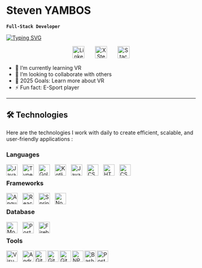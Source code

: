 <!-- Titre -->
# Steven YAMBOS

<strong><code>Full-Stack Developer</code></strong>

<!-- Description -->
[![Typing SVG](https://readme-typing-svg.demolab.com/?lines=Full-Stack+Web+and+Mobile+Developer;Open+to+collaboration+and+learning)](https://git.io/typing-svg)


<!-- Réseaux sociaux -->
<p align="center">
  <a href="www.linkedin.com/in/steven-yambos" target="_blank"><img width="32px" alt="LinkedIn Steven YAMBOS" title="LinkedIn" src="https://cdn.jsdelivr.net/gh/devicons/devicon@latest/icons/linkedin/linkedin-original.svg" /></a>
    &#8287;&#8287;&#8287;&#8287;&#8287;
  <a href="https://x.com/StevenYambos" target="_blank"><img width="32px" alt="X Steven YAMBOS" title="X" src="https://cdn.jsdelivr.net/gh/devicons/devicon@latest/icons/twitter/twitter-original.svg" /></a>
  &#8287;&#8287;&#8287;&#8287;&#8287;
  <a href="https://stackoverflow.com/users/17386694/steven-yambos" target="_blank"><img width="32px" alt="Stack Overflow Steven YAMBOS" title="Stack Overflow" src="https://cdn.jsdelivr.net/gh/devicons/devicon@latest/icons/stackoverflow/stackoverflow-original.svg" /></a>
</p>

<!-- Introduction -->
- 🌱 I’m currently learning VR
- 👯 I’m looking to collaborate with others
- 🥅 2025 Goals: Learn more about VR
- ⚡ Fun fact: E-Sport player

<hr>

<!-- Technologies -->
## 🛠️ Technologies

Here are the technologies I work with daily to create efficient, scalable, and user-friendly applications :  

### Languages

<!-- Javascript -->
<img align="left" alt="Javascript" width="30px" style="padding-right:10px;" src="https://cdn.jsdelivr.net/gh/devicons/devicon@latest/icons/javascript/javascript-original.svg" />

<!-- Typescript -->
<img align="left" alt="Typescript" width="30px" style="padding-right:10px;" src="https://cdn.jsdelivr.net/gh/devicons/devicon@latest/icons/typescript/typescript-original.svg" />

<!-- Golang -->
<img align="left" alt="Golang" width="30px" style="padding-right:10px;" src="https://cdn.jsdelivr.net/gh/devicons/devicon@latest/icons/go/go-original.svg" />

<!-- Kotlin -->
<img align="left" alt="Kotlin" width="30px" style="padding-right:10px;" src="https://cdn.jsdelivr.net/gh/devicons/devicon@latest/icons/kotlin/kotlin-original.svg" />

<!-- Java -->
<img align="left" alt="Java" width="30px" style="padding-right:10px;" src="https://cdn.jsdelivr.net/gh/devicons/devicon@latest/icons/java/java-original.svg" />

 <!-- CSharp -->
<img align="left" alt="CSharp" width="30px" style="padding-right:10px;" src="https://cdn.jsdelivr.net/gh/devicons/devicon@latest/icons/csharp/csharp-original.svg" />

<!-- HTML -->
<img align="left" alt="HTML" width="30px" style="padding-right:10px;" src="https://cdn.jsdelivr.net/gh/devicons/devicon@latest/icons/html5/html5-original.svg" />

<!-- CSS -->
<img align="left" alt="CSS" width="30px" style="padding-right:10px;" src="https://cdn.jsdelivr.net/gh/devicons/devicon@latest/icons/css3/css3-original.svg" />


&#8287;

### Frameworks

<!-- Angular -->
<img align="left" alt="Angular" width="30px" style="padding-right:10px;" src="https://cdn.jsdelivr.net/gh/devicons/devicon@latest/icons/angular/angular-original.svg" />

<!-- React -->
<img align="left" alt="React" width="30px" style="padding-right:10px;" src="https://cdn.jsdelivr.net/gh/devicons/devicon@latest/icons/react/react-original.svg" />

<!-- Spring Boot -->
<img align="left" alt="Spring Boot" width="30px" style="padding-right:10px;" src="https://cdn.jsdelivr.net/gh/devicons/devicon@latest/icons/spring/spring-original.svg" />

<!-- Node -->
<img align="left" alt="Node" width="30px" style="padding-right:10px;" src="https://cdn.jsdelivr.net/gh/devicons/devicon@latest/icons/nodejs/nodejs-original.svg" />

&#8287;

### Database

<!-- MongoDB -->
<img align="left" alt="MongoDB" width="30px" style="padding-right:10px;" src="https://cdn.jsdelivr.net/gh/devicons/devicon@latest/icons/mongodb/mongodb-original.svg" />

<!-- PostgreSQL -->
<img align="left" alt="PostgreSQL" width="30px" style="padding-right:10px;" src="https://cdn.jsdelivr.net/gh/devicons/devicon@latest/icons/postgresql/postgresql-original.svg" />

<!-- Firebase -->
<img align="left" alt="Firebase" width="30px" src="https://cdn.jsdelivr.net/gh/devicons/devicon@latest/icons/firebase/firebase-original.svg" />

&#8287;

### Tools

<!-- VSCode -->
<img align="left" alt="Visual Studio Code" width="30px" src="https://cdn.jsdelivr.net/gh/devicons/devicon/icons/vscode/vscode-original.svg" style="padding-right:10px;" />

<!-- Android Studio -->
<img align="left" alt="Android Studio" width="30px" src="https://cdn.jsdelivr.net/gh/devicons/devicon@latest/icons/androidstudio/androidstudio-original.svg" />

<!-- Git -->
<img align="left" alt="Git" width="30px" src="https://cdn.jsdelivr.net/gh/devicons/devicon@latest/icons/git/git-original.svg" />

<!-- GitHub -->
<img align="left" alt="GitHub" width="30px" src="https://cdn.jsdelivr.net/gh/devicons/devicon@latest/icons/github/github-original.svg" />

<!-- GitLab -->
<img align="left" alt="GitLab" width="30px" src="https://cdn.jsdelivr.net/gh/devicons/devicon@latest/icons/gitlab/gitlab-original.svg" />

<!-- NPM -->
<img align="left" alt="NPM" width="30px" src="https://cdn.jsdelivr.net/gh/devicons/devicon@latest/icons/npm/npm-original-wordmark.svg" />

<!-- Bash -->
<img align="left" alt="Bash/Shell" width="30px" src="https://cdn.jsdelivr.net/gh/devicons/devicon@latest/icons/bash/bash-original.svg" />

<!-- Postman -->
<img align="left" alt="Postman" width="30px" src="https://cdn.jsdelivr.net/gh/devicons/devicon@latest/icons/postman/postman-original.svg" />

&#8287;

<!-- <hr>

## 🌟 Projects & Portfolio  
Here are some of the projects I’ve worked on:  
- [**Project Name**](#) – Brief description (e.g., "Developed a cross-platform app using React Native and Firebase").  
- [**Another Project**](#) – Brief description (e.g., "Built a scalable web application with NodeJS and MongoDB").   -->

